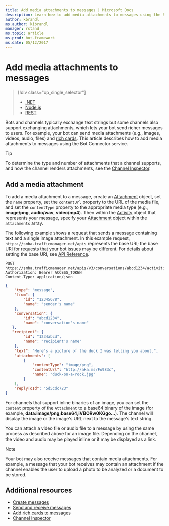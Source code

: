 ```yaml
---
title: Add media attachments to messages | Microsoft Docs
description: Learn how to add media attachments to messages using the Bot Connector service. 
author: kbrandl
ms.author: kibrandl
manager: rstand
ms.topic: article
ms.prod: bot-framework
ms.date: 05/12/2017
---
```


# Add media attachments to messages
> [!div class="op_single_selector"]
> - [.NET](../dotnet/bot-builder-dotnet-add-media-attachments.md)
> - [Node.js](../nodejs/bot-builder-nodejs-send-receive-attachments.md)
> - [REST](../rest-api/bot-framework-rest-connector-add-media-attachments.md)

Bots and channels typically exchange text strings but some channels also support exchanging attachments, which lets your bot send richer messages to users. For example, your bot can send media attachments (e.g., images, videos, audio, files) and [rich cards](bot-framework-rest-connector-add-rich-cards.md). This article describes how to add media attachments to messages using the Bot Connector service.

> [!TIP]
> To determine the type and number of attachments that a channel supports, and how the channel renders attachments, 
> see the [Channel Inspector][ChannelInspector].

## Add a media attachment  

To add a media attachment to a message, create an [Attachment][Attachment] object, set the `name` property, set the `contentUrl` property to the URL of the media file, and set the `contentType` property to the appropriate media type (e.g., **image/png**, **audio/wav**, **video/mp4**). Then within the [Activity][Activity] object that represents your message, specify your [Attachment][Attachment] object within the `attachments` array. 

The following example shows a request that sends a message containing text and a single image attachment. In this example request, `https://smba.trafficmanager.net/apis` represents the base URI; the base URI for requests that your bot issues may be different. For details about setting the base URI, see [API Reference](bot-framework-rest-connector-api-reference.md#base-uri).

```http
POST https://smba.trafficmanager.net/apis/v3/conversations/abcd1234/activities/5d5cdc723
Authorization: Bearer ACCESS_TOKEN
Content-Type: application/json
```

```json
{
    "type": "message",
    "from": {
        "id": "12345678",
        "name": "sender's name"
    },
    "conversation": {
        "id": "abcd1234",
        "name": "conversation's name"
   },
   "recipient": {
        "id": "1234abcd",
        "name": "recipient's name"
    },
    "text": "Here's a picture of the duck I was telling you about.",
    "attachments": [
        {
            "contentType": "image/png",
            "contentUrl": "http://aka.ms/Fo983c",
            "name": "duck-on-a-rock.jpg"
        }
    ],
    "replyToId": "5d5cdc723"
}
```

For channels that support inline binaries of an image, you can set the `content` property of the `Attachment` to a base64 binary of the image (for example, **data:image/png;base64,iVBORw0KGgo…**). The channel will display the image or the image's URL next to the message's text string.

You can attach a video file or audio file to a message by using the same process as described above for an image file. Depending on the channel, the video and audio may be played inline or it may be displayed as a link.

> [!NOTE] 
> Your bot may also receive messages that contain media attachments.
> For example, a message that your bot receives may contain an attachment 
> if the channel enables the user to upload a photo to be analyzed or a document to be stored.

## Additional resources

- [Create messages](bot-framework-rest-connector-create-messages.md)
- [Send and receive messages](bot-framework-rest-connector-send-and-receive-messages.md)
- [Add rich cards to messages](bot-framework-rest-connector-add-rich-cards.md)
- [Channel Inspector][ChannelInspector]

[ChannelInspector]: ../portal-channel-inspector.md

[Activity]: bot-framework-rest-connector-api-reference.md#activity-object
[Attachment]: bot-framework-rest-connector-api-reference.md#attachment-object
